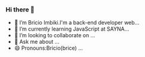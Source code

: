 ### Hi there 👋

- 🔭 I’m Bricio Imbiki.I'm a back-end developer web...
- 🌱 I’m currently learning JavaScript at SAYNA...
- 👯 I’m looking to collaborate on ...
- 💬 Ask me about ...
- 😄 Pronouns:Bricio(brice) ...


